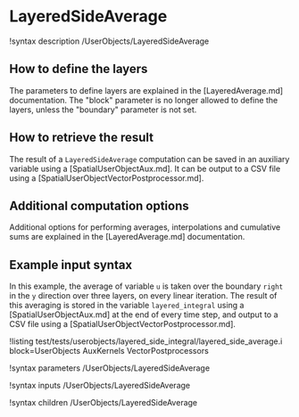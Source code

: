 # LayeredSideAverage

!syntax description /UserObjects/LayeredSideAverage

## How to define the layers

The parameters to define layers are explained in the [LayeredAverage.md] documentation.
The "block" parameter is no longer allowed to define the layers, unless the "boundary"
parameter is not set.

## How to retrieve the result

The result of a `LayeredSideAverage` computation can be saved in an auxiliary variable using a
[SpatialUserObjectAux.md]. It can be output to a CSV file using a [SpatialUserObjectVectorPostprocessor.md].

## Additional computation options

Additional options for performing averages, interpolations and cumulative sums are explained in the
[LayeredAverage.md] documentation.

## Example input syntax

In this example, the average of variable `u` is taken over the boundary `right` in the `y` direction over
three layers, on every linear iteration. The result of this averaging is stored in the variable
`layered_integral` using a [SpatialUserObjectAux.md] at the end of every time step, and output to a CSV
file using a [SpatialUserObjectVectorPostprocessor.md].

!listing test/tests/userobjects/layered_side_integral/layered_side_average.i block=UserObjects AuxKernels VectorPostprocessors

!syntax parameters /UserObjects/LayeredSideAverage

!syntax inputs /UserObjects/LayeredSideAverage

!syntax children /UserObjects/LayeredSideAverage
